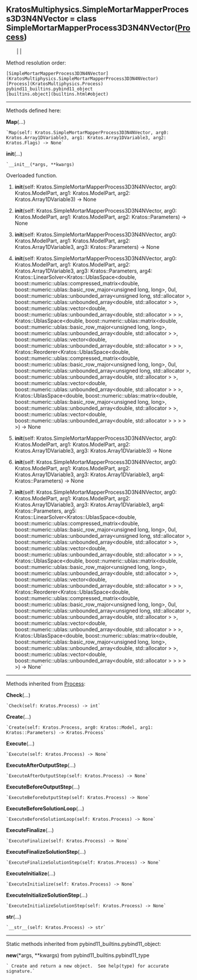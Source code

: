   
**KratosMultiphysics.SimpleMortarMapperProcess3D3N4NVector** = class
SimpleMortarMapperProcess3D3N4NVector([Process](KratosMultiphysics.Process))  
---  
`    `|   |

Method resolution order:

    [SimpleMortarMapperProcess3D3N4NVector](KratosMultiphysics.SimpleMortarMapperProcess3D3N4NVector)
    [Process](KratosMultiphysics.Process)
    pybind11_builtins.pybind11_object
    [builtins.object](builtins.html#object)

* * *

Methods defined here:  

**Map**(...)

    `Map(self: Kratos.SimpleMortarMapperProcess3D3N4NVector, arg0: Kratos.Array1DVariable3, arg1: Kratos.Array1DVariable3, arg2: Kratos.Flags) -> None`

**__init__**(...)

    `__init__(*args, **kwargs)  
Overloaded  function.  
  
1. __init__(self: Kratos.SimpleMortarMapperProcess3D3N4NVector, arg0: Kratos.ModelPart, arg1: Kratos.ModelPart, arg2: Kratos.Array1DVariable3) -> None  
  
2. __init__(self: Kratos.SimpleMortarMapperProcess3D3N4NVector, arg0: Kratos.ModelPart, arg1: Kratos.ModelPart, arg2: Kratos::Parameters) -> None  
  
3. __init__(self: Kratos.SimpleMortarMapperProcess3D3N4NVector, arg0: Kratos.ModelPart, arg1: Kratos.ModelPart, arg2: Kratos.Array1DVariable3, arg3: Kratos::Parameters) -> None  
  
4. __init__(self: Kratos.SimpleMortarMapperProcess3D3N4NVector, arg0: Kratos.ModelPart, arg1: Kratos.ModelPart, arg2: Kratos.Array1DVariable3, arg3: Kratos::Parameters, arg4: Kratos::LinearSolver<Kratos::UblasSpace<double, boost::numeric::ublas::compressed_matrix<double, boost::numeric::ublas::basic_row_major<unsigned long, long>, 0ul, boost::numeric::ublas::unbounded_array<unsigned long, std::allocator<unsigned long> >, boost::numeric::ublas::unbounded_array<double, std::allocator<double> > >, boost::numeric::ublas::vector<double, boost::numeric::ublas::unbounded_array<double, std::allocator<double> > > >, Kratos::UblasSpace<double, boost::numeric::ublas::matrix<double, boost::numeric::ublas::basic_row_major<unsigned long, long>, boost::numeric::ublas::unbounded_array<double, std::allocator<double> > >, boost::numeric::ublas::vector<double, boost::numeric::ublas::unbounded_array<double, std::allocator<double> > > >, Kratos::Reorderer<Kratos::UblasSpace<double, boost::numeric::ublas::compressed_matrix<double, boost::numeric::ublas::basic_row_major<unsigned long, long>, 0ul, boost::numeric::ublas::unbounded_array<unsigned long, std::allocator<unsigned long> >, boost::numeric::ublas::unbounded_array<double, std::allocator<double> > >, boost::numeric::ublas::vector<double, boost::numeric::ublas::unbounded_array<double, std::allocator<double> > > >, Kratos::UblasSpace<double, boost::numeric::ublas::matrix<double, boost::numeric::ublas::basic_row_major<unsigned long, long>, boost::numeric::ublas::unbounded_array<double, std::allocator<double> > >, boost::numeric::ublas::vector<double, boost::numeric::ublas::unbounded_array<double, std::allocator<double> > > > > >) -> None  
  
5. __init__(self: Kratos.SimpleMortarMapperProcess3D3N4NVector, arg0: Kratos.ModelPart, arg1: Kratos.ModelPart, arg2: Kratos.Array1DVariable3, arg3: Kratos.Array1DVariable3) -> None  
  
6. __init__(self: Kratos.SimpleMortarMapperProcess3D3N4NVector, arg0: Kratos.ModelPart, arg1: Kratos.ModelPart, arg2: Kratos.Array1DVariable3, arg3: Kratos.Array1DVariable3, arg4: Kratos::Parameters) -> None  
  
7. __init__(self: Kratos.SimpleMortarMapperProcess3D3N4NVector, arg0: Kratos.ModelPart, arg1: Kratos.ModelPart, arg2: Kratos.Array1DVariable3, arg3: Kratos.Array1DVariable3, arg4: Kratos::Parameters, arg5: Kratos::LinearSolver<Kratos::UblasSpace<double, boost::numeric::ublas::compressed_matrix<double, boost::numeric::ublas::basic_row_major<unsigned long, long>, 0ul, boost::numeric::ublas::unbounded_array<unsigned long, std::allocator<unsigned long> >, boost::numeric::ublas::unbounded_array<double, std::allocator<double> > >, boost::numeric::ublas::vector<double, boost::numeric::ublas::unbounded_array<double, std::allocator<double> > > >, Kratos::UblasSpace<double, boost::numeric::ublas::matrix<double, boost::numeric::ublas::basic_row_major<unsigned long, long>, boost::numeric::ublas::unbounded_array<double, std::allocator<double> > >, boost::numeric::ublas::vector<double, boost::numeric::ublas::unbounded_array<double, std::allocator<double> > > >, Kratos::Reorderer<Kratos::UblasSpace<double, boost::numeric::ublas::compressed_matrix<double, boost::numeric::ublas::basic_row_major<unsigned long, long>, 0ul, boost::numeric::ublas::unbounded_array<unsigned long, std::allocator<unsigned long> >, boost::numeric::ublas::unbounded_array<double, std::allocator<double> > >, boost::numeric::ublas::vector<double, boost::numeric::ublas::unbounded_array<double, std::allocator<double> > > >, Kratos::UblasSpace<double, boost::numeric::ublas::matrix<double, boost::numeric::ublas::basic_row_major<unsigned long, long>, boost::numeric::ublas::unbounded_array<double, std::allocator<double> > >, boost::numeric::ublas::vector<double, boost::numeric::ublas::unbounded_array<double, std::allocator<double> > > > > >) -> None`

* * *

Methods inherited from [Process](KratosMultiphysics.Process):  

**Check**(...)

    `Check(self: Kratos.Process) -> int`

**Create**(...)

    `Create(self: Kratos.Process, arg0: Kratos::Model, arg1: Kratos::Parameters) -> Kratos.Process`

**Execute**(...)

    `Execute(self: Kratos.Process) -> None`

**ExecuteAfterOutputStep**(...)

    `ExecuteAfterOutputStep(self: Kratos.Process) -> None`

**ExecuteBeforeOutputStep**(...)

    `ExecuteBeforeOutputStep(self: Kratos.Process) -> None`

**ExecuteBeforeSolutionLoop**(...)

    `ExecuteBeforeSolutionLoop(self: Kratos.Process) -> None`

**ExecuteFinalize**(...)

    `ExecuteFinalize(self: Kratos.Process) -> None`

**ExecuteFinalizeSolutionStep**(...)

    `ExecuteFinalizeSolutionStep(self: Kratos.Process) -> None`

**ExecuteInitialize**(...)

    `ExecuteInitialize(self: Kratos.Process) -> None`

**ExecuteInitializeSolutionStep**(...)

    `ExecuteInitializeSolutionStep(self: Kratos.Process) -> None`

**__str__**(...)

    `__str__(self: Kratos.Process) -> str`

* * *

Static methods inherited from pybind11_builtins.pybind11_object:  

**__new__**(*args, **kwargs) from pybind11_builtins.pybind11_type

    ` Create and return a new object.  See help(type) for accurate signature.`

